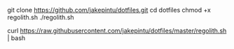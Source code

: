 git clone https://github.com/jakepintu/dotfiles.git
cd dotfiles
chmod +x regolith.sh
./regolith.sh

curl https://raw.githubusercontent.com/jakepintu/dotfiles/master/regolith.sh | bash
